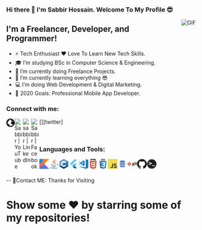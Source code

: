### Hi there 👋 I'm Sabbir Hossain. Welcome To My Profile 😎

<img align="right" alt="GIF" src="https://images.squarespace-cdn.com/content/v1/52797d42e4b01f648b9e8392/1455601047413-LHBT06990IG7TFWFN330/ke17ZwdGBToddI8pDm48kPnsf5mMwK3KDy1tisBlUmRZw-zPPgdn4jUwVcJE1ZvWQUxwkmyExglNqGp0IvTJZUJFbgE-7XRK3dMEBRBhUpzo4SI7WUt2Kh3mJ9yIXE1J2LwB1WS8XsjNPjOfnyfL5aVyG4ZMghpx64iX7JBzitc/Blueconic_Profile_WhiteBG-trzown.gif" />

  <!-- <img align="right" alt="GIF" src="https://images.squarespace-cdn.com/content/v1/52797d42e4b01f648b9e8392/1455601047413-LHBT06990IG7TFWFN330/ke17ZwdGBToddI8pDm48kPnsf5mMwK3KDy1tisBlUmRZw-zPPgdn4jUwVcJE1ZvWQUxwkmyExglNqGp0IvTJZUJFbgE-7XRK3dMEBRBhUpzo4SI7WUt2Kh3mJ9yIXE1J2LwB1WS8XsjNPjOfnyfL5aVyG4ZMghpx64iX7JBzitc/Blueconic_Profile_WhiteBG-trzown.gif" /> -->

## I'm a Freelancer, Developer, and Programmer!
- ⚡ Tech Enthusiast ❤ Love To Learn New Tech Skills.
- 🎓 I’m studying BSc in Computer Science & Engineering.
- 🔭 I’m currently doing Freelance Projects. 
- 🌱 I’m currently learning everything 😎
- 💻 I’m doing Web Development & Digital Marketing.
- 🥅 2020 Goals: Professional Mobile App Developer.

### Connect with me:

[<img align="left" alt="Sabbir" width="22px" src="https://raw.githubusercontent.com/iconic/open-iconic/master/svg/globe.svg" />][website]
[<img align="left" alt="Sabbir | YouTube" width="22px" src="https://cdn.jsdelivr.net/npm/simple-icons@v3/icons/youtube.svg" />][twitter]
[<img align="left" alt="sabbir | LinkedIn" width="22px" src="https://cdn.jsdelivr.net/npm/simple-icons@v3/icons/linkedin.svg" />][linkedin]
[<img align="left" alt="Sabbir | Facebook" width="22px" src="https://cdn.jsdelivr.net/npm/simple-icons@3.4.0/icons/facebook.svg" />][facebook]

<br />

### Languages and Tools:

[<img align="left" alt="React" width="26px" src="https://raw.githubusercontent.com/github/explore/80688e429a7d4ef2fca1e82350fe8e3517d3494d/topics/kotlin/kotlin.png" />][website]
[<img align="left" alt="GraphQL" width="26px" src="https://raw.githubusercontent.com/github/explore/80688e429a7d4ef2fca1e82350fe8e3517d3494d/topics/java/java.png" />][website]
[<img align="left" alt="Node.js" width="26px" src="https://raw.githubusercontent.com/github/explore/80688e429a7d4ef2fca1e82350fe8e3517d3494d/topics/cpp/cpp.png" />][website]
[<img align="left" alt="Deno" width="26px" src="https://raw.githubusercontent.com/github/explore/cebd63002168a05a6a642f309227eefeccd92950/topics/flutter/flutter.png" />][website]
[<img align="left" alt="Visual Studio Code" width="26px" src="https://raw.githubusercontent.com/github/explore/80688e429a7d4ef2fca1e82350fe8e3517d3494d/topics/visual-studio-code/visual-studio-code.png" />][website]
[<img align="left" alt="HTML5" width="26px" src="https://raw.githubusercontent.com/github/explore/80688e429a7d4ef2fca1e82350fe8e3517d3494d/topics/html/html.png" />][website]
[<img align="left" alt="CSS3" width="26px" src="https://raw.githubusercontent.com/github/explore/80688e429a7d4ef2fca1e82350fe8e3517d3494d/topics/css/css.png" />][website]
[<img align="left" alt="JavaScript" width="26px" src="https://raw.githubusercontent.com/github/explore/80688e429a7d4ef2fca1e82350fe8e3517d3494d/topics/javascript/javascript.png" />][website]
[<img align="left" alt="SQL" width="26px" src="https://raw.githubusercontent.com/github/explore/80688e429a7d4ef2fca1e82350fe8e3517d3494d/topics/sql/sql.png" />][website]
[<img align="left" alt="Git" width="26px" src="https://raw.githubusercontent.com/github/explore/80688e429a7d4ef2fca1e82350fe8e3517d3494d/topics/git/git.png" />][website]
[<img align="left" alt="GitHub" width="26px" src="https://raw.githubusercontent.com/github/explore/78df643247d429f6cc873026c0622819ad797942/topics/github/github.png" />][website]
[<img align="left" alt="HTML5" width="26px" src="https://raw.githubusercontent.com/github/explore/80688e429a7d4ef2fca1e82350fe8e3517d3494d/topics/terminal/terminal.png" />][website]

<br />
<br />

-- 📲Contact ME: Thanks for Visiting

[website]: https://www.sabbirsite.com
[Youtube]: https://www.youtube.com/
[linkedin]: https://linkedin.com/in/sabbir-developer
[facebook]: https://facebook.com/sabbirsite

# Show some ❤️ by starring some of my repositories!

